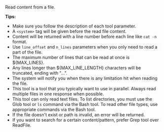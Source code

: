 Read content from a file.

**Tips:**
- Make sure you follow the description of each tool parameter.
- A `<system>` tag will be given before the read file content.
- Content will be returned with a line number before each line like `cat -n` format.
- Use `line_offset` and `n_lines` parameters when you only need to read a part of the file.
- The maximum number of lines that can be read at once is ${MAX_LINES}.
- Any lines longer than ${MAX_LINE_LENGTH} characters will be truncated, ending with "...".
- The system will notify you when there is any limitation hit when reading the file.
- This tool is a tool that you typically want to use in parallel. Always read multiple files in one response when possible.
- This tool can only read text files. To list directories, you must use the Glob tool or `ls` command via the Bash tool. To read other file types, use appropriate commands via the Bash tool.
- If the file doesn't exist or path is invalid, an error will be returned.
- If you want to search for a certain content/pattern, prefer Grep tool over ReadFile.
